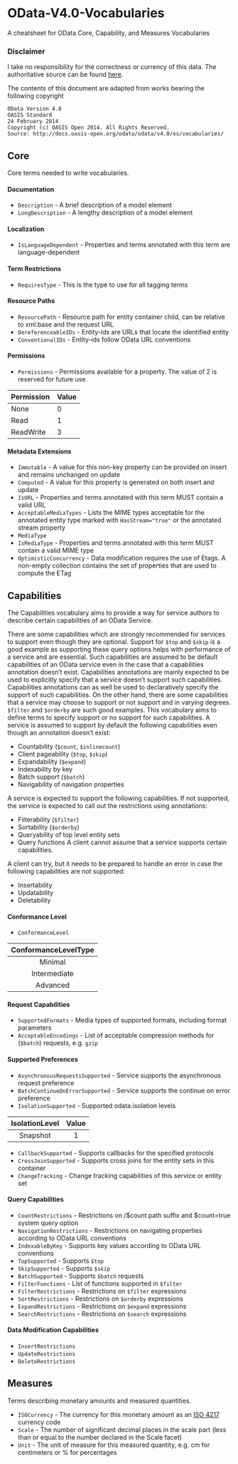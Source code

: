 # OData-V4.0-Vocabularies
A cheatsheet for OData Core, Capability, and Measures Vocabularies

### Disclaimer
I take no responsibility for the correctness or currency of this data. The authoritative source can be found [here](http://www.odata.org/vocabularies/).

The contents of this document are adapted from works bearing the following copyright

```
OData Version 4.0
OASIS Standard
24 February 2014
Copyright (c) OASIS Open 2014. All Rights Reserved.
Source: http://docs.oasis-open.org/odata/odata/v4.0/os/vocabularies/
```

## Core
Core terms needed to write vocabularies.

#### Documentation
- `Description` - A brief description of a model element
- `LongDescription` - A lengthy description of a model element

#### Localization
- `IsLanguageDependent` - Properties and terms annotated with this term are language-dependent

#### Term Restrictions
- `RequiresType` - This is the type to use for all tagging terms

#### Resource Paths
- `ResourcePath` - Resource path for entity container child, can be relative to xml:base and the request URL
- `DereferenceableIDs` - Entity-ids are URLs that locate the identified entity
- `ConventionalIDs` - Entity-ids follow OData URL conventions

#### Permissions
- `Permissions` - Permissions available for a property. The value of 2 is reserved for future use.

| Permission | Value |
|------------|-------|
|    None    |   0   |
|    Read    |   1   |
|  ReadWrite |   3   |

#### Metadata Extensions
- `Immutable` - A value for this non-key property can be provided on insert and remains unchanged on update
- `Computed` - A value for this property is generated on both insert and update
- `IsURL` - Properties and terms annotated with this term MUST contain a valid URL
- `AcceptableMediaTypes` - Lists the MIME types acceptable for the annotated entity type marked with `HasStream="true"` or the annotated stream property
- `MediaType`
- `IsMediaType` - Properties and terms annotated with this term MUST contain a valid MIME type
- `OptimisticConcurrency` - Data modification requires the use of Etags. A non-empty collection contains the set of properties that are used to compute the ETag

## Capabilities
The Capabilities vocabulary aims to provide a way for service authors to describe certain capabilities of an OData Service.

There are some capabilities which are strongly recommended for services to support even though they are optional. Support for `$top` and `$skip` is a good example as supporting these query options helps with performance of a service and are essential. Such capabilities are assumed to be default capabilities of an OData service even in the case that a capabilities annotation doesn’t exist. Capabilities annotations are mainly expected to be used to explicitly specify that a service doesn’t support such capabilities. Capabilities annotations can as well be used to declaratively specify the support of such capabilities. On the other hand, there are some capabilities that a service may choose to support or not support and in varying degrees. `$filter` and `$orderby` are such good examples. This vocabulary aims to define terms to specify support or no support for such capabilities. 
A service is assumed to support by default the following capabilities even though an annotation doesn’t exist:
- Countability (`$count`, `$inlinecount`)
- Client pageability (`$top`, `$skip`)
- Expandability (`$expand`)
- Indexability by key
- Batch support (`$batch`)
- Navigability of navigation properties 

A service is expected to support the following capabilities. If not supported, the service is expected to call out the restrictions using annotations:
- Filterability (`$filter`)
- Sortability (`$orderby`)
- Queryability of top level entity sets
- Query functions A client cannot assume that a service supports certain capabilities. 

A client can try, but it needs to be prepared to handle an error in case the following capabilities are not supported:
- Insertability
- Updatability
- Deletability

#### Conformance Level
- `ConformanceLevel`

| ConformanceLevelType |
|:--------------------:|
|        Minimal       |
|     Intermediate     |
|       Advanced       |

#### Request Capabilities
- `SupportedFormats` - Media types of supported formats, including format parameters
- `AcceptableEncodings` - List of acceptable compression methods for (`$batch`) requests, e.g. `gzip`

#### Supported Preferences
- `AsynchronousRequestsSupported` - Service supports the asynchronous request preference
- `BatchContinueOnErrorSupported` - Service supports the continue on error preference
- `IsolationSupported` - Supported odata.isolation levels

| IsolationLevel | Value |
|:--------------:|:-----:|
|    Snapshot    |   1   |

- `CallbackSupported` - Supports callbacks for the specified protocols
- `CrossJoinSupported` - Supports cross joins for the entity sets in this container
- `ChangeTracking` - Change tracking capabilities of this service or entity set

#### Query Capabilities
- `CountRestrictions` - Restrictions on /$count path suffix and $count=true system query option
- `NavigationRestrictions` - Restrictions on navigating properties according to OData URL conventions
- `IndexableByKey` - Supports key values according to OData URL conventions
- `TopSupported` - Supports `$top`
- `SkipSupported` - Supports `$skip`
- `BatchSupported` - Supports `$batch` requests
- `FilterFunctions` - List of functions supported in `$filter`
- `FilterRestrictions` - Restrictions on `$filter` expressions
- `SortRestrictions` - Restrictions on `$orderby` expressions
- `ExpandRestrictions` - Restrictions on `$expand` expressions
- `SearchRestrictions` - Restrictions on `$search` expressions

#### Data Modification Capabilities
- `InsertRestrictions`
- `UpdateRestrictions`
- `DeleteRestrictions`

## Measures
Terms describing monetary amounts and measured quantities.

- `ISOCurrency` - The currency for this monetary amount as an [ISO 4217](https://en.wikipedia.org/wiki/ISO_4217) currency code
- `Scale` - The number of significant decimal places in the scale part (less than or equal to the number declared in the Scale facet)
- `Unit` - The unit of measure for this measured quantity, e.g. cm for centimeters or % for percentages

